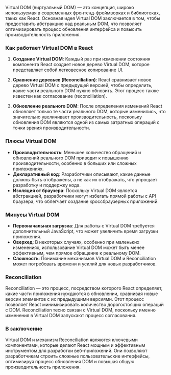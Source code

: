 Virtual DOM (виртуальный DOM) — это концепция, широко 
используемая в современных фронтенд-фреймворках и 
библиотеках, таких как React. Основная идея Virtual DOM 
заключается в том, чтобы предоставить абстракцию над 
реальным DOM, что позволяет оптимизировать процесс 
обновления интерфейса и повысить производительность 
приложения.

### Как работает Virtual DOM в React

1. **Создание Virtual DOM**: Каждый раз при изменении 
состояния компонента React создает новое дерево Virtual 
DOM, которое представляет собой легковесное копирование 
UI.

2. **Сравнение деревьев (Reconciliation)**: React 
сравнивает новое дерево Virtual DOM с предыдущей 
версией, чтобы определить, какие части реального DOM 
нужно обновить. Этот процесс также известен как 
согласование (reconciliation).

3. **Обновление реального DOM**: После определения 
изменений React обновляет только те части реального DOM, 
которые изменились, что значительно увеличивает 
производительность, поскольку обновления DOM являются 
одной из самых затратных операций с точки зрения 
производительности.

### Плюсы Virtual DOM

- **Производительность**: Меньшее количество обращений и 
обновлений реального DOM приводит к повышению производительности, 
особенно в больших или сложных приложениях.
- **Декларативный код**: Разработчики описывают, какие данные 
должны быть отображены, а не как их отображать, что упрощает 
разработку и поддержку кода.
- **Изоляция от браузера**: Поскольку Virtual DOM является 
абстракцией, разработчики могут избегать прямой работы с API браузера, 
что облегчает создание кроссбраузерных приложений.

### Минусы Virtual DOM

- **Первоначальная загрузка**: Для работы с Virtual DOM требуется 
дополнительный JavaScript, что может увеличить время загрузки приложения.
- **Оверхед**: В некоторых случаях, особенно при маленьких изменениях, 
использование Virtual DOM может быть менее эффективным, чем прямое 
обращение к реальному DOM.
- **Сложность**: Понимание механизмов Virtual DOM и Reconciliation 
может потребовать времени и усилий для новых разработчиков.

### Reconciliation

Reconciliation — это процесс, посредством которого React определяет, 
какие части приложения нуждаются в обновлении, сравнивая новые версии 
элементов с их предыдущими версиями. Этот процесс позволяет React 
минимизировать количество дорогостоящих операций с DOM. Reconciliation 
тесно связан с Virtual DOM, поскольку именно изменения в Virtual DOM 
запускают процесс согласования.

### В заключение

Virtual DOM и механизм Reconciliation являются ключевыми компонентами, 
которые делают React мощным и эффективным инструментом для разработки 
веб-приложений. Они позволяют разработчикам строить сложные 
пользовательские интерфейсы, оптимизируя процесс обновления DOM и 
повышая общую производительность приложения.